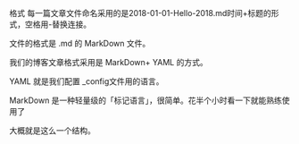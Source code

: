 格式
每一篇文章文件命名采用的是2018-01-01-Hello-2018.md时间+标题的形式，空格用-替换连接。

文件的格式是 .md 的 MarkDown 文件。

我们的博客文章格式采用是 MarkDown+ YAML 的方式。

YAML 就是我们配置 _config文件用的语言。

MarkDown 是一种轻量级的「标记语言」，很简单。花半个小时看一下就能熟练使用了

大概就是这么一个结构。
